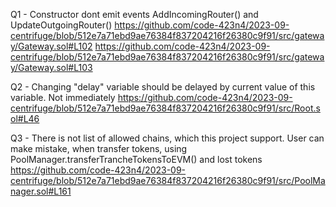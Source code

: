 Q1 - Constructor dont emit events AddIncomingRouter() and UpdateOutgoingRouter()
https://github.com/code-423n4/2023-09-centrifuge/blob/512e7a71ebd9ae76384f837204216f26380c9f91/src/gateway/Gateway.sol#L102
https://github.com/code-423n4/2023-09-centrifuge/blob/512e7a71ebd9ae76384f837204216f26380c9f91/src/gateway/Gateway.sol#L103

Q2 - Changing "delay" variable should be delayed by current value of this variable. Not immediately
https://github.com/code-423n4/2023-09-centrifuge/blob/512e7a71ebd9ae76384f837204216f26380c9f91/src/Root.sol#L46

Q3 - There is not list of allowed chains, which this project support. User can make mistake, when transfer tokens, using PoolManager.transferTrancheTokensToEVM() and lost tokens
https://github.com/code-423n4/2023-09-centrifuge/blob/512e7a71ebd9ae76384f837204216f26380c9f91/src/PoolManager.sol#L161
